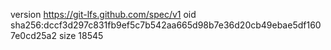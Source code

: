 version https://git-lfs.github.com/spec/v1
oid sha256:dccf3d297c831fb9ef5c7b542aa665d98b7e36d20cb49ebae5df1607e0cd25a2
size 18545
